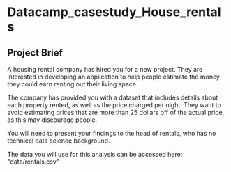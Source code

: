 # Datacamp_casestudy_House_rentals
## Project Brief
A housing rental company has hired you for a new project. They are interested in developing an application to help people estimate the money they could earn renting out their living space.

The company has provided you with a dataset that includes details about each property rented, as well as the price charged per night. They want to avoid estimating prices that are more than 25 dollars off of the actual price, as this may discourage people.

You will need to present your findings to the head of rentals, who has no technical data science background.

The data you will use for this analysis can be accessed here: "data/rentals.csv"
